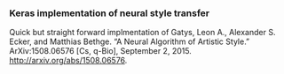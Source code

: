 ### Keras implementation of neural style transfer

Quick but straight forward implmentation of Gatys, Leon A., Alexander S. Ecker, and Matthias Bethge. “A Neural Algorithm of Artistic Style.” ArXiv:1508.06576 [Cs, q-Bio], September 2, 2015. http://arxiv.org/abs/1508.06576.

